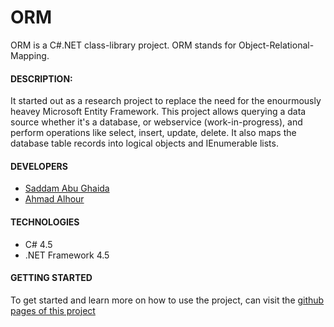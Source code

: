 # ORM

ORM is a C#.NET class-library project. ORM stands for Object-Relational-Mapping.


#### DESCRIPTION:

It started out as a research project to replace the need for the enourmously heavey Microsoft Entity Framework. This project allows querying a data source whether it's a database, or webservice (work-in-progress), and perform operations like select, insert, update, delete. It also maps the database table records into logical objects and IEnumerable lists.


#### DEVELOPERS
 * [Saddam Abu Ghaida](http://github.com/sghaida)
 * [Ahmad Alhour](http://github.com/aalhour)


#### TECHNOLOGIES
 * C# 4.5
 * .NET Framework 4.5


#### GETTING STARTED
 To get started and learn more on how to use the project, can visit the [github pages of this project](http://software-repos.github.io/ORM/)
